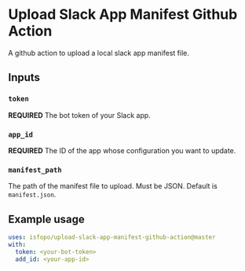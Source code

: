 # Upload Slack App Manifest Github Action

A github action to upload a local slack app manifest file.

## Inputs

### `token`

**REQUIRED** The bot token of your Slack app.

### `app_id`

**REQUIRED** The ID of the app whose configuration you want to update.

### `manifest_path`

The path of the manifest file to upload. Must be JSON. Default is `manifest.json`.

## Example usage

```yml
uses: isfopo/upload-slack-app-manifest-github-action@master
with:
  token: <your-bot-token>
  add_id: <your-app-id>
```
